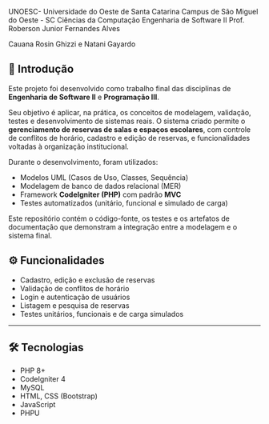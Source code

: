 UNOESC- Universidade do Oeste de Santa Catarina
Campus de São Miguel do Oeste - SC
Ciências da Computação 
Engenharia de Software II 
Prof.  Roberson Junior Fernandes Alves





Cauana Rosin Ghizzi e Natani Gayardo


## 📘 Introdução

Este projeto foi desenvolvido como trabalho final das disciplinas de **Engenharia de Software II** e **Programação III**.

Seu objetivo é aplicar, na prática, os conceitos de modelagem, validação, testes e desenvolvimento de sistemas reais. O sistema criado permite o **gerenciamento de reservas de salas e espaços escolares**, com controle de conflitos de horário, cadastro e edição de reservas, e funcionalidades voltadas à organização institucional.

Durante o desenvolvimento, foram utilizados:
- Modelos UML (Casos de Uso, Classes, Sequência)
- Modelagem de banco de dados relacional (MER)
- Framework **CodeIgniter (PHP)** com padrão **MVC**
- Testes automatizados (unitário, funcional e simulado de carga)

Este repositório contém o código-fonte, os testes e os artefatos de documentação que demonstram a integração entre a modelagem e o sistema final.


## ⚙️ Funcionalidades

- Cadastro, edição e exclusão de reservas
- Validação de conflitos de horário
- Login e autenticação de usuários
- Listagem e pesquisa de reservas
- Testes unitários, funcionais e de carga simulados

---

## 🛠️ Tecnologias

- PHP 8+
- CodeIgniter 4
- MySQL
- HTML, CSS (Bootstrap)
- JavaScript
- PHPU
